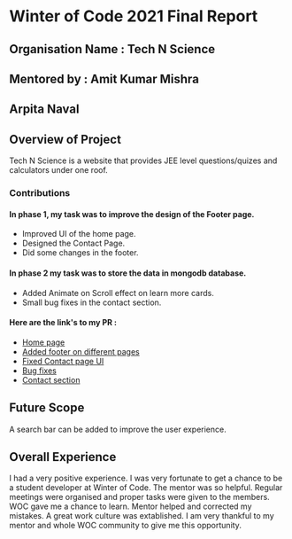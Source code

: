# Winter of Code 2021 Final Report

## Organisation Name : Tech N Science 
## Mentored by : Amit Kumar Mishra
## Arpita Naval

## Overview of Project
Tech N Science is a website that provides JEE level questions/quizes and calculators under one roof.
### Contributions

#### In phase 1, my task was to improve the design of the Footer page.

- Improved UI of the home page.
- Designed the Contact Page. 
- Did some changes in the footer.

#### In phase 2 my task was to store the data in mongodb database.
- Added Animate on Scroll effect on learn more cards.
- Small bug fixes in the contact section.

#### Here are the link's to my PR :
- [Home page](https://github.com/Tech-N-Science/FunwithScience/pull/268)
- [Added footer on different pages](https://github.com/Tech-N-Science/FunwithScience/pull/277)
- [Fixed Contact page UI](https://github.com/Tech-N-Science/FunwithScience/pull/288)
- [Bug fixes](https://github.com/Tech-N-Science/FunwithScience/pull/290)
- [Contact section](https://github.com/Tech-N-Science/FunwithScience/pull/312)


## Future Scope
A search bar can be added to improve the user experience. 

## Overall Experience
I had a very positive experience. I was very fortunate to get a chance to be a student developer at Winter of Code. The mentor was so helpful. Regular meetings were organised and proper tasks were given to the members. WOC gave me a chance to learn. Mentor helped and corrected my mistakes. A great work culture was extablished. I am very thankful to my mentor and whole WOC community to give me this opportunity.

